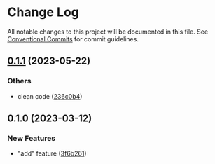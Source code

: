 # Change Log

All notable changes to this project will be documented in this file.
See [Conventional Commits](https://conventionalcommits.org) for commit guidelines.

## [0.1.1](https://github.com/do4ng/prext/compare/@prext/plugin-cors@0.1.0...@prext/plugin-cors@0.1.1) (2023-05-22)


### Others

* clean code ([236c0b4](https://github.com/do4ng/prext/commit/236c0b4f445d65429e6f14f6b98a8fcd8bd367e1))



## 0.1.0 (2023-03-12)


### New Features

* "add" feature ([3f6b261](https://github.com/do4ng/prext/commit/3f6b26102658e76a06001926b10070e34e6e4c9a))

